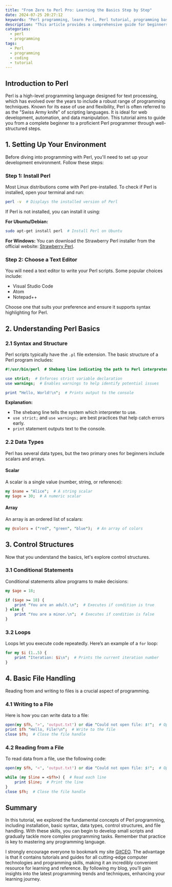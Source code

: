 ```yaml
---
title: "From Zero to Perl Pro: Learning the Basics Step by Step"
date: 2024-07-25 20:27:12
keywords: "Perl programming, learn Perl, Perl tutorial, programming basics, start coding Perl"
description: "This article provides a comprehensive guide for beginners to learn Perl programming step by step. It covers the fundamentals of Perl, including syntax, data types, control structures, and basic file handling. With detailed explanations and practical code examples, readers will be able to start coding in Perl efficiently. By the end of this tutorial, learners will have a solid understanding of Perl's core concepts, enabling them to tackle more advanced programming tasks and projects. Whether you're starting a career in software development or looking to enhance your skills, this guide will serve as a valuable resource for mastering Perl."
categories:
  - perl
  - programming
tags:
  - Perl
  - programming
  - coding
  - tutorial
---
```


## Introduction to Perl

Perl is a high-level programming language designed for text processing, which has evolved over the years to include a robust range of programming techniques. Known for its ease of use and flexibility, Perl is often referred to as the "Swiss Army knife" of scripting languages. It is ideal for web development, automation, and data manipulation. This tutorial aims to guide you from a complete beginner to a proficient Perl programmer through well-structured steps.

<!-- more -->

## 1. Setting Up Your Environment

Before diving into programming with Perl, you'll need to set up your development environment. Follow these steps:

### Step 1: Install Perl

Most Linux distributions come with Perl pre-installed. To check if Perl is installed, open your terminal and run:

```bash
perl -v  # Displays the installed version of Perl
```

If Perl is not installed, you can install it using:

**For Ubuntu/Debian:**
```bash
sudo apt-get install perl  # Install Perl on Ubuntu
```

**For Windows:**
You can download the Strawberry Perl installer from the official website: [Strawberry Perl](http://strawberryperl.com/).

### Step 2: Choose a Text Editor

You will need a text editor to write your Perl scripts. Some popular choices include:

- Visual Studio Code
- Atom
- Notepad++

Choose one that suits your preference and ensure it supports syntax highlighting for Perl.

## 2. Understanding Perl Basics

### 2.1 Syntax and Structure

Perl scripts typically have the `.pl` file extension. The basic structure of a Perl program includes:

```perl
#!/usr/bin/perl  # Shebang line indicating the path to Perl interpreter

use strict;  # Enforces strict variable declaration
use warnings;  # Enables warnings to help identify potential issues

print "Hello, World!\n";  # Prints output to the console
```

**Explanation:**
- The shebang line tells the system which interpreter to use.
- `use strict;` and `use warnings;` are best practices that help catch errors early.
- `print` statement outputs text to the console.

### 2.2 Data Types

Perl has several data types, but the two primary ones for beginners include scalars and arrays.

#### Scalar

A scalar is a single value (number, string, or reference):

```perl
my $name = "Alice";  # A string scalar
my $age = 30;  # A numeric scalar
```

#### Array

An array is an ordered list of scalars:

```perl
my @colors = ("red", "green", "blue");  # An array of colors
```

## 3. Control Structures

Now that you understand the basics, let's explore control structures.

### 3.1 Conditional Statements

Conditional statements allow programs to make decisions:

```perl
my $age = 18;

if ($age >= 18) {
    print "You are an adult.\n";  # Executes if condition is true
} else {
    print "You are a minor.\n";  # Executes if condition is false
}
```

### 3.2 Loops

Loops let you execute code repeatedly. Here’s an example of a `for` loop:

```perl
for my $i (1..5) {
    print "Iteration: $i\n";  # Prints the current iteration number
}
```

## 4. Basic File Handling

Reading from and writing to files is a crucial aspect of programming.

### 4.1 Writing to a File

Here is how you can write data to a file:

```perl
open(my $fh, '>', 'output.txt') or die "Could not open file: $!";  # Open file for writing
print $fh "Hello, File!\n";  # Write to the file
close $fh;  # Close the file handle
```

### 4.2 Reading from a File

To read data from a file, use the following code:

```perl
open(my $fh, '<', 'output.txt') or die "Could not open file: $!";  # Open file for reading

while (my $line = <$fh>) {  # Read each line
    print $line;  # Print the line
}
close $fh;  # Close the file handle
```

## Summary

In this tutorial, we explored the fundamental concepts of Perl programming, including installation, basic syntax, data types, control structures, and file handling. With these skills, you can begin to develop small scripts and gradually tackle more complex programming tasks. Remember that practice is key to mastering any programming language.

I strongly encourage everyone to bookmark my site [GitCEO](https://gitceo.com). The advantage is that it contains tutorials and guides for all cutting-edge computer technologies and programming skills, making it an incredibly convenient resource for learning and reference. By following my blog, you’ll gain insights into the latest programming trends and techniques, enhancing your learning journey.